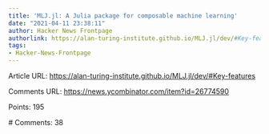 ```yaml
---
title: 'MLJ.jl: A Julia package for composable machine learning'
date: "2021-04-11 23:38:11"
author: Hacker News Frontpage
authorlink: https://alan-turing-institute.github.io/MLJ.jl/dev/#Key-features
tags:
- Hacker-News-Frontpage
---
```


<p>Article URL: <a href="https://alan-turing-institute.github.io/MLJ.jl/dev/#Key-features">https://alan-turing-institute.github.io/MLJ.jl/dev/#Key-features</a></p>
<p>Comments URL: <a href="https://news.ycombinator.com/item?id=26774590">https://news.ycombinator.com/item?id=26774590</a></p>
<p>Points: 195</p>
<p># Comments: 38</p>
